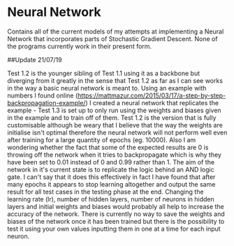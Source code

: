 # Neural Network
Contains all of the current models of my attempts at implementing a Neural Network that incorporates parts of Stochastic Gradient Descent. None of the programs currently work in their present form.

##Update 21/07/19

Test 1.2 is the younger sibling of Test 1.1 using it as a backbone but diverging from it greatly in the sense that Test 1.2 as far as I can see works in the way a basic neural network is meant to.  Using an example with numbers I found online (https://mattmazur.com/2015/03/17/a-step-by-step-backpropagation-example/) I created a neural network that replicates the example - Test 1.3 is set up to only run using the weights and biases given in the example and to train off of them. Test 1.2 is the version that is fully customisable although be weary that I believe that the way the weights are initialise isn't optimal therefore the neural network will not perform well even after training for a large quantity of epochs (eg. 10000). Also I am wondering whether the fact that some of the expected results are 0 is throwing off the network when it tries to backpropagate which is why they have been set to 0.01 instead of 0 and 0.99 rather than 1. The aim of the network in it's current state is to replicate the logic behind an AND logic gate. I can't say that it does this effectively in fact I have found that after many epochs it appears to stop learning altogether and  output the same result for all test cases in the testing phase at the end. Changing the learning rate (lr), number of hidden layers, number of neurons in hidden layers and initial weights and biases would probably all help to increase the accuracy of the network. There is currently no way to save the weights and biases of the network once it has been trained but there is the possibility to test it using your own values inputting them in one at a time for each input neuron.

